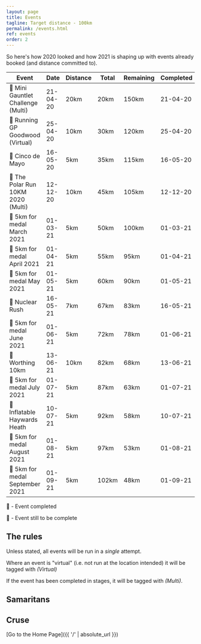 ```yaml
---
layout: page
title: Events
tagline: Target distance - 100km
permalink: /events.html
ref: events
order: 2
---
```


So here's how 2020 looked and how 2021 is shaping up with events already booked (and distance committed to).

| Event | Date | Distance | Total | Remaining | Completed |
| ---| ---| ---| ---| ---| ---|
| :medal_sports: Mini Gauntlet Challenge (Multi) | 21-04-20 | 20km | 20km | 150km  | 21-04-20
| :medal_sports: Running GP Goodwood (Virtual) | 25-04-20 | 10km | 30km | 120km  | 25-04-20
| :medal_sports: Cinco de Mayo | 16-05-20 | 5km | 35km | 115km  | 16-05-20
| :medal_sports: The Polar Run 10KM 2020 (Multi) | 12-12-20 | 10km | 45km | 105km  | 12-12-20
| :runner: 5km for medal March 2021 | 01-03-21 | 5km | 50km | 100km  | 01-03-21
| :runner: 5km for medal April 2021 | 01-04-21 | 5km | 55km | 95km  | 01-04-21
| :runner: 5km for medal May 2021 | 01-05-21 | 5km | 60km | 90km  | 01-05-21
| :runner: Nuclear Rush | 16-05-21 | 7km | 67km | 83km  | 16-05-21
| :runner: 5km for medal June 2021 | 01-06-21 | 5km | 72km | 78km  | 01-06-21
| :runner: Worthing 10km | 13-06-21 | 10km | 82km | 68km  | 13-06-21
| :runner: 5km for medal July 2021 | 01-07-21 | 5km | 87km | 63km  | 01-07-21
| :runner: Inflatable Haywards Heath | 10-07-21 | 5km | 92km | 58km  | 10-07-21
| :runner: 5km for medal August 2021 | 01-08-21 | 5km | 97km | 53km  | 01-08-21
| :runner: 5km for medal September 2021 | 01-09-21 | 5km | 102km | 48km  | 01-09-21

:medal_sports: - Event completed

:runner: - Event still to be complete

## The rules

Unless stated, all events will be run in a *single* attempt.

Where an event is "virtual" (i.e. not run at the location intended) it will be tagged with *(Virtual)*

If the event has been completed in stages, it will be tagged with *(Multi)*.


## Samaritans

<div id="jg-widget-skeddy-samaritans-796"></div><script>(function(){var id="jg-widget-skeddy-samaritans-796",doc=document,pfx=(window.location.toString().indexOf("https")==0)?"https":"http";var el=doc.getElementById(id);if(el){var js=doc.createElement('script');js.src=pfx+"://widgets.justgiving.com/fundraisingpage/skeddy-samaritans?enc=ZT1qZy13aWRnZXQtc2tlZGR5LXNhbWFyaXRhbnMtNzk2Jnc9NDAwJmI9aW5uZXIsZG9uYXRlLGZ1bmRyYWlzZSZpYj10aXRsZSxwcm9ncmVzcyxyYWlzZWQsdGFyZ2V0";el.parentNode.insertBefore(js, el);}})();</script>

## Cruse

<div id="jg-widget-skeddy-cruse-332"></div><script>(function(){var id="jg-widget-skeddy-cruse-332",doc=document,pfx=(window.location.toString().indexOf("https")==0)?"https":"http";var el=doc.getElementById(id);if(el){var js=doc.createElement('script');js.src=pfx+"://widgets.justgiving.com/fundraisingpage/skeddy-cruse?enc=ZT1qZy13aWRnZXQtc2tlZGR5LWNydXNlLTMzMiZ3PTQwMCZiPWlubmVyLGRvbmF0ZSxmdW5kcmFpc2UmaWI9dGl0bGUsc3VtbWFyeSxwcm9ncmVzcyxyYWlzZWQsdGFyZ2V0";el.parentNode.insertBefore(js, el);}})();</script>

[Go to the Home Page]({{ '/' | absolute_url }})
